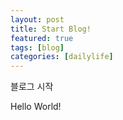 ```yaml
---
layout: post
title: Start Blog!
featured: true
tags: [blog]
categories: [dailylife]
---
```


블로그 시작

Hello World!